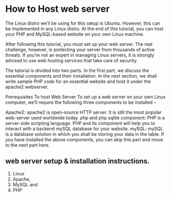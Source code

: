 # How to Host web server
The Linux distro we’ll be using for this setup is Ubuntu. However, this can be implemented in any Linux distro. At the end of this tutorial, you can host your PHP and MySQL-based website on your own Linux machine.

After following this tutorial, you must set up your web server. The real challenge, however, is protecting your server from thousands of active threats. If you’re not an expert in managing Linux servers, it is strongly advised to use web hosting services that take care of security.

The tutorial is divided into two parts. In the first part, we discuss the essential components and their installation. In the next section, we shall write sample PHP code for an essential website and host it under the apache2 webserver.

Prerequisites To host Web Server
To set up a web server on your own Linux computer, we’ll require the following three components to be installed –

Apache2: apache2 is open-source HTTP server. It is still the most popular web-server used worldwide today.
php and php sqlite component: PHP is a server-side scripting language. PHP and its component will help you to interact with a backend mySQL database for your website.
mySQL: mySQL is a database solution in which you shall be storing your data in the table.
If you have installed the above components, you can skip this part and move to the next part here.

## web server setup &amp; installation instructions.  
  1. Linux
  2. Apache,
  3. MySQL and
  4. PHP 
